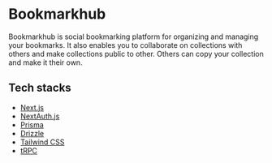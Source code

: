 # Bookmarkhub

Bookmarkhub is social bookmarking platform for organizing and managing your bookmarks. It also enables you to collaborate
on collections with others and make collections public to other. Others can copy your collection and make it their own.

## Tech stacks

- [Next.js](https://nextjs.org)
- [NextAuth.js](https://next-auth.js.org)
- [Prisma](https://prisma.io)
- [Drizzle](https://orm.drizzle.team)
- [Tailwind CSS](https://tailwindcss.com)
- [tRPC](https://trpc.io)
